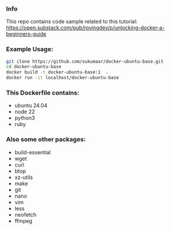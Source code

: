 ### Info
This repo contains code sample related to this tutorial: https://open.substack.com/pub/rovingdev/p/unlocking-docker-a-beginners-guide

### Example Usage:
```bash
git clone https://github.com/sukumaar/docker-ubuntu-base.git
cd docker-ubuntu-base
docker build -t docker-ubuntu-base:1  .
docker run -it localhost/docker-ubuntu-base
```

### This Dockerfile contains:
- ubuntu 24.04
- node 22
- python3
- ruby

### Also some other packages:
- build-essential
- wget 
- curl 
- btop 
- xz-utils 
- make 
- git 
- nano 
- vim 
- less 
- neofetch 
- ffmpeg


